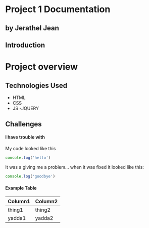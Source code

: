 # Project 1 Documentation
## by Jerathel Jean

## Introduction

# Project overview

## Technologies Used
- HTML
- CSS
- JS
-JQUERY

## Challenges

#### I have trouble with

My code looked like this

```js
console.log('hello')
```

It was a giving me a problem... when it was fixed it looked like this:

```js
console.log('goodbye')
```

#### Example Table

| Column1 | Column2 |
| ------- | ------- |
| thing1  | thing2  |
| yadda1  | yadda2  |
